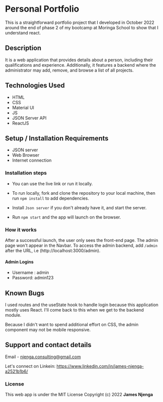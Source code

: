 # Personal Portfolio 

This is a straightforward portfolio project that I developed in October 2022 around the end of phase 2 of my bootcamp at Moringa School to show that I understand react. 

## Description

It is a web application that provides details about a person, including their qualifications and experience. Additionally, it features a backend where the administrator may add, remove, and browse a list of all projects.

## Technologies Used
* HTML
* CSS
* Material UI 
* JS
* JSON Server API
* ReactJS

## Setup / Installation Requirements
* JSON server
* Web Browser
* Internet connection

### Installation steps

* You can use the live link or run it locally.

* To run locally, fork and clone the repository to your local machine, then run `npm install` to add dependencies.

* Install `Json server` if you don't already have it, and start the server.

* Run `npm start` and the app will launch on the browser.

### How it works

After a successful launch, the user only sees the front-end page. The admin page won't appear in the Navbar. To access the admin backend, 
add `/admin` after the URL, i.e (http://localhost:3000/admin).

#### Admin Logins

* Username : admin
* Password: admin123

## Known Bugs

I used routes and the useState hook to handle login because this application mostly uses React. I'll come back to this when we get to the backend module.

Because I didn't want to spend additional effort on CSS, the admin component may not be mobile responsive.

## Support and contact details

Email - njenga.consulting@gmail.com

Let's connect on Linkein: https://www.linkedin.com/in/james-njenga-a2521b1b6/

### License

This web app is under the MIT License 
Copyright (c) 2022 **James Njenga**



